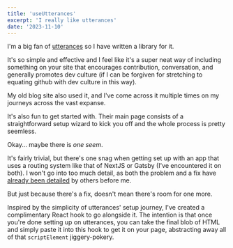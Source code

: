 ```yaml
---
title: 'useUtterances'
excerpt: 'I really like utterances'
date: '2023-11-10'
---
```


I'm a big fan of [utterances](https://utteranc.es/) so I have written a library for it.

It's so simple and effective and I feel like it's a super neat way of including something on your site that encourages contribution, conversation, and generally promotes dev culture (if I can be forgiven for stretching to equating github with dev culture in this way).

My old blog site also used it, and I've come across it multiple times on my journeys across the vast expanse.

It's also fun to get started with. Their main page consists of a straightforward setup wizard to kick you off and the whole process is pretty seemless.

Okay... maybe there is *one seem*.

It's fairly trivial, but there's one snag when getting set up with an app that uses a routing system like that of NextJS or Gatsby (I've encountered it on both). I won't go into too much detail, as both the problem and a fix have [already been detailed](https://ianobermiller.com/blog/comments-utterances-nextjs) by others before me.

But just because there's a fix, doesn't mean there's room for one more.

Inspired by the simplicity of utterances' setup journey, I've created a complimentary React hook to go alongside it. The intention is that once you're done setting up on utterances, you can take the final blob of HTML and simply paste it into this hook to get it on your page, abstracting away all of that `scriptElement` jiggery-pokery.